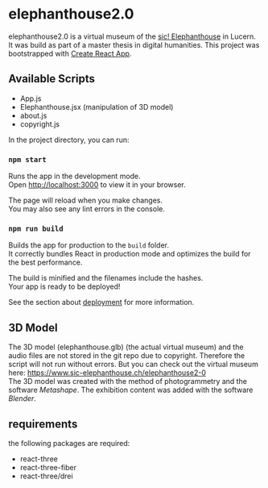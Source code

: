 # elephanthouse2.0

elephanthouse2.0 is a virtual museum of the [sic! Elephanthouse](https://www.sic-elephanthouse.ch/) in Lucern. It was build as part of a master thesis in digital humanities. 
This project was bootstrapped with [Create React App](https://github.com/facebook/create-react-app). 

## Available Scripts

- App.js
- Elephanthouse.jsx (manipulation of 3D model)
- about.js
- copyright.js

In the project directory, you can run:

### `npm start`

Runs the app in the development mode.\
Open [http://localhost:3000](http://localhost:3000) to view it in your browser. 

The page will reload when you make changes.\
You may also see any lint errors in the console.

### `npm run build`

Builds the app for production to the `build` folder.\
It correctly bundles React in production mode and optimizes the build for the best performance.

The build is minified and the filenames include the hashes.\
Your app is ready to be deployed!

See the section about [deployment](https://facebook.github.io/create-react-app/docs/deployment) for more information.

## 3D Model
The 3D model (elephanthouse.glb) (the actual virtual museum) and the audio files are not stored in the git repo due to copyright. Therefore the script will not run without errors. But you can check out the virtual museum here: https://www.sic-elephanthouse.ch/elephanthouse2-0 \
The 3D model was created with the method of photogrammetry and the software *Metashape*. The exhibition content was added with the software *Blender*.

## requirements

the following packages are required: 
- react-three
- react-three-fiber
- react-three/drei


